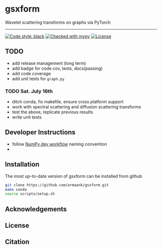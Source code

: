 # gsxform
 Wavelet scattering transforms on graphs via PyTorch
 
 ---
[![Code style: black](https://img.shields.io/badge/code%20style-black-000000.svg)](https://github.com/psf/black)
[![Checked with mypy](http://www.mypy-lang.org/static/mypy_badge.svg)](http://mypy-lang.org/)
 [![License](https://img.shields.io/badge/License-BSD_3--Clause-blue.svg)](https://opensource.org/licenses/BSD-3-Clause)
 
 
## TODO
* add release management (long term)
* add badge for code cov, tests, docs(passing)
* add code coverage
* add unit tests for `graph.py`
### TODO Sat. July 16th
* ditch conda, fix makefile, ensure cross platform support
* work with spectral scattering and diffusion scattering transforms
* test the above, replicate previous results
* write unit tests


## Developer Instructions
* follow [NumPy dev
  workflow](https://numpy.org/doc/1.14/dev/gitwash/development_workflow.html) naming convention
* 
 
 
## Installation
The most up-to-date version of gsxform can be installed from github
```bash
git clone https://github.com/armaank/gsxform.git
make conda
source scripts/setup.sh
```

## Acknowledgements 


## License 

## Citation 
